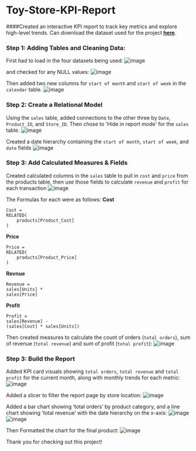 # Toy-Store-KPI-Report
####Created an interactive KPI report to track key metrics and explore high-level trends.
Can download the dataset used for the project <a href = "https://maven-datasets.s3.amazonaws.com/Maven+Toys/Maven+Toys.zip">**here**</a>.

### Step 1: Adding Tables and Cleaning Data:


First had to load in the four datasets being used:
![image](https://github.com/user-attachments/assets/72039477-4eb5-4e4b-a63a-ee3254a777a9)


and checked for any NULL values:
![image](https://github.com/user-attachments/assets/47260be6-e4ea-4b29-90c8-fc58607b2cae)


Then added two new columns for `start of month` and `start of week` in the `calendar` table.
![image](https://github.com/user-attachments/assets/35499868-f03d-4ac3-8c7d-91f7ad24bfaf)


### Step 2: Create a Relational Model


Using the `sales` table, added connections to the other three by `Date`, `Product_ID`, and `Store_ID`.
Then chose to 'Hide in report mode' for the `sales` table.
![image](https://github.com/user-attachments/assets/ee16445d-eb9f-411d-b862-20efe522c10a)


Created a date hierarchy containing the `start of month`, `start of week`, and `date` fields
![image](https://github.com/user-attachments/assets/12169d85-dab5-4097-ba37-05db56116671)


### Step 3: Add Calculated Measures & Fields


Created calculated columns in the `sales` table to pull in `cost` and `price` from the products table, then use those fields to calculate `revenue` and `profit` for each transaction
![image](https://github.com/user-attachments/assets/5df31346-f95b-478d-95cc-bdecb3394d70)

The Formulas for each were as follows:
**Cost**
```
Cost = 
RELATED(
    products[Product_Cost]
)
```
**Price**
```
Price = 
RELATED(
    products[Product_Price]
)
```
**Revnue**
```
Revenue = 
sales[Units] *
sales[Price]
```
**Profit**
```
Profit = 
sales[Revenue] -
(sales[Cost] * sales[Units])
```


Then created measures to calculate the count of orders (`total orders`), sum of revenue (`total revenue`) and sum of profit (`total profit`):
![image](https://github.com/user-attachments/assets/da2d18c6-e334-4063-98fd-60e8c0f52162)


### Step 3: Build the Report


Added KPI card visuals showing `total orders`, `total revenue` and `total profit` for the current month, along with monthly trends for each metric:
![image](https://github.com/user-attachments/assets/5cdc9b8f-207f-4072-8889-b94f7be54e63)


Added a slicer to filter the report page by store location:
![image](https://github.com/user-attachments/assets/cb82b3ca-1eb1-4fb4-8640-96d99b1610bb)


Added a bar chart showing ‘total orders’ by product category, and a line chart showing ‘total revenue’ with the date hierarchy on the x-axis:
![image](https://github.com/user-attachments/assets/fae31665-7b81-431c-98be-bfe05ebec5c6)
![image](https://github.com/user-attachments/assets/52d665c2-6404-40fa-892c-02717bbc3799)


Then Formatted the chart for the final product:
![image](https://github.com/user-attachments/assets/1cefa7a0-a0a7-4894-b813-eaba0957edcb)

Thank you for checking out this project!
